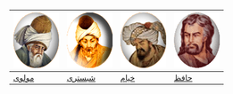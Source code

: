 [![مولوی](../gif/moulavi.gif)](./moulavi) |[![شبستری](../gif/shabestari.gif)](./shabestarri) |[![خیام](../gif/khayyam.gif)](./khayyam) | [![حافظ](../gif/hafez.gif)](./hafez)
------------------------------------------|-------------------------------------|-------------------------------------|-------------------------------------
[مولوی](./moulavi)                        |[شبستری](./shabestari)                        |[خیام](./khayyam)                        |[حافظ](./hafez)

